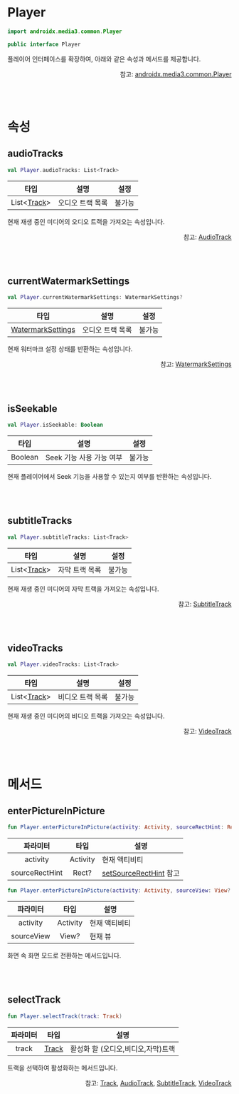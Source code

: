 # Player

```kotlin
import androidx.media3.common.Player
```
```java
public interface Player 
```
플레이어 인터페이스를 확장하여, 아래와 같은 속성과 메서드를 제공합니다.

<div align="right">
참고: <a href="https://developer.android.com/reference/androidx/media3/common/Player">androidx.media3.common.Player</a>
</div>

<br><br>
# 속성

## audioTracks
```kotlin
val Player.audioTracks: List<Track>
```
| 타입 | 설명 | 설정 |
|:----:|---|:---:|
|List\<[Track](../../class/track/home.md)\>|오디오 트랙 목록|불가능|

현재 재생 중인 미디어의 오디오 트랙을 가져오는 속성입니다.

<div align="right">
참고: <a href="../../class/audio-track/home.md">AudioTrack</a>
</div>

<br><br>
## currentWatermarkSettings
```kotlin
val Player.currentWatermarkSettings: WatermarkSettings?
```
| 타입 | 설명 | 설정 |
|:----:|---|:---:|
|[WatermarkSettings](../../class/watermark-settings/home.md)|오디오 트랙 목록|불가능|

현재 워터마크 설정 상태를 반환하는 속성입니다.
<div align="right">
참고: <a href="../../class/watermark-settings/home.md">WatermarkSettings</a>
</div>

<br><br>
## isSeekable
```kotlin
val Player.isSeekable: Boolean
```
| 타입 | 설명 | 설정 |
|:----:|---|:---:|
|Boolean|Seek 기능 사용 가능 여부|불가능|

현재 플레이어에서 Seek 기능을 사용할 수 있는지 여부를 반환하는 속성입니다.

<br><br>
## subtitleTracks
```kotlin
val Player.subtitleTracks: List<Track>
```
| 타입 | 설명 | 설정 |
|:----:|---|:---:|
|List\<[Track](../../class/track/home.md)\>|자막 트랙 목록|불가능|

현재 재생 중인 미디어의 자막 트랙을 가져오는 속성입니다.

<div align="right">
참고: <a href="../../class/subtitle-track/home.md">SubtitleTrack</a>
</div>

<br><br>
## videoTracks
```kotlin
val Player.videoTracks: List<Track>
```
| 타입 | 설명 | 설정 |
|:----:|---|:---:|
|List\<[Track](../../class/track/home.md)\>|비디오 트랙 목록|불가능|

현재 재생 중인 미디어의 비디오 트랙을 가져오는 속성입니다.

<div align="right">
참고: <a href="../../class/video-track/home.md">VideoTrack</a>
</div>

<br><br>
# 메서드

## enterPictureInPicture
```kotlin
fun Player.enterPictureInPicture(activity: Activity, sourceRectHint: Rect? = null)
```
|파라미터|타입|설명|
|:--:|:--:|---|
|activity|Activity|현재 액티비티|
|sourceRectHint|Rect?|[setSourceRectHint](https://developer.android.com/reference/android/app/PictureInPictureParams.Builder#setSourceRectHint(android.graphics.Rect)) 참고|

```kotlin
fun Player.enterPictureInPicture(activity: Activity, sourceView: View? = null)
```
|파라미터|타입|설명|
|:--:|:--:|---|
|activity|Activity|현재 액티비티|
|sourceView|View?|현재 뷰|

화면 속 화면 모드로 전환하는 메서드입니다.

<br><br>
## selectTrack
```kotlin
fun Player.selectTrack(track: Track)
```
|파라미터|타입|설명|
|:--:|:--:|---|
|track|[Track](../../class/track/home.md)|활성화 할 (오디오,비디오,자막)트랙|

트랙을 선택하여 활성화하는 메서드입니다.

<div align="right">
참고: <a href="../../class/track/home.md">Track</a>, <a href="../../class/audio-track/home.md">AudioTrack</a>, <a href="../../class/subtitle-track/home.md">SubtitleTrack</a>, <a href="../../class/video-track/home.md">VideoTrack</a>
</div>
